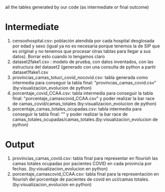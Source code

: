 all the tables generated by our code (as intermediate or final outcome)

# Intermediate
1. censoxhospital.csv: población atendida por cada hospital desglosada por edad y sexo (igual ya no es necesaria porque tenemos la de SIP que es original y no tenemos que procesar otras tablas para llegar a sus datos). Borrar esto cuando lo tengamos claro
2. dataset2fake1.csv : modelo de prueba, con datos inventados, con las estructura del dataset2 (generado con una consulta de python a partir dataset1fake1.csv
3. provincias_camas_totuci_covid_nocovid.csv: tabla generada como intermedia para conseguir la tabla final: "provincias_camas_covid.csv"  (by:visualizacion_evolucion de python)
4. porcentaje_covid_CCAA.csv: tabla intermedia para conseguir la tabla final: "porcentaje_camascovid_CCAA.csv" y poder realizar la bar race de camas_covid/camas_totales (by:visualizacion_evolucion de python)
5. porcentaje_camas_totales_ocupadas.csv: tabla intermedia para conseguir la tabla final: "" y poder realizar la bar race de camas_totales_ocupadas/camas_totales.(by:visualizacion_evolucion de python) 

# Output
1. provincias_camas_covid.csv: tabla final para representar en flourish las camas totales ocupadas por pacientes COVID en cada provincia por fechas. (by:visualizacion_evolucion en python)
2. porcentaje_camascovid_CCAA.csv: tabla final para la representación en flourish del porcentaje de pacientes de covid en uci/camas totales. (by:visualizacion_evolucion en python)
